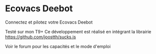 # Ecovacs Deebot

Connectez et pilotez votre Ecovacs Deebot

Testé sur mon T9+
Ce développement est réalisé en intégrant la librairie https://github.com/joostth/sucks.js

Voir le forum pour les capacités et le mode d'emploi